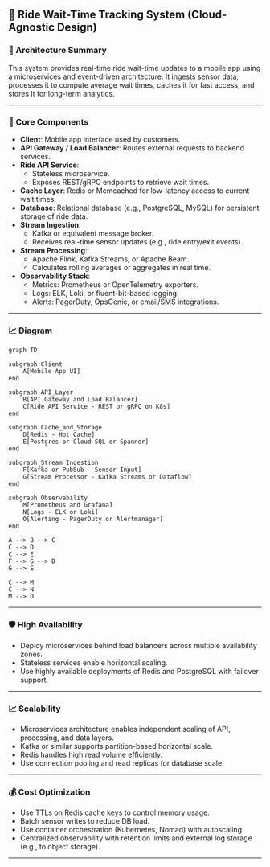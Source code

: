 ## 🎢 Ride Wait-Time Tracking System (Cloud-Agnostic Design)

### 🧱 Architecture Summary

This system provides real-time ride wait-time updates to a mobile app using a microservices and event-driven architecture. It ingests sensor data, processes it to compute average wait times, caches it for fast access, and stores it for long-term analytics.

---

### 🧩 Core Components

- **Client**: Mobile app interface used by customers.
- **API Gateway / Load Balancer**: Routes external requests to backend services.
- **Ride API Service**:
  - Stateless microservice.
  - Exposes REST/gRPC endpoints to retrieve wait times.
- **Cache Layer**: Redis or Memcached for low-latency access to current wait times.
- **Database**: Relational database (e.g., PostgreSQL, MySQL) for persistent storage of ride data.
- **Stream Ingestion**:
  - Kafka or equivalent message broker.
  - Receives real-time sensor updates (e.g., ride entry/exit events).
- **Stream Processing**:
  - Apache Flink, Kafka Streams, or Apache Beam.
  - Calculates rolling averages or aggregates in real time.
- **Observability Stack**:
  - Metrics: Prometheus or OpenTelemetry exporters.
  - Logs: ELK, Loki, or fluent-bit-based logging.
  - Alerts: PagerDuty, OpsGenie, or email/SMS integrations.

---

### 📈 Diagram

```mermaid
graph TD

subgraph Client
    A[Mobile App UI]
end

subgraph API_Layer
    B[API Gateway and Load Balancer]
    C[Ride API Service - REST or gRPC on K8s]
end

subgraph Cache_and_Storage
    D[Redis - Hot Cache]
    E[Postgres or Cloud SQL or Spanner]
end

subgraph Stream_Ingestion
    F[Kafka or PubSub - Sensor Input]
    G[Stream Processor - Kafka Streams or Dataflow]
end

subgraph Observability
    M[Prometheus and Grafana]
    N[Logs - ELK or Loki]
    O[Alerting - PagerDuty or Alertmanager]
end

A --> B --> C
C --> D
C --> E
F --> G --> D
G --> E

C --> M
C --> N
M --> O
```
---

### 🛡️ High Availability

- Deploy microservices behind load balancers across multiple availability zones.
- Stateless services enable horizontal scaling.
- Use highly available deployments of Redis and PostgreSQL with failover support.

---

### 📈 Scalability

- Microservices architecture enables independent scaling of API, processing, and data layers.
- Kafka or similar supports partition-based horizontal scale.
- Redis handles high read volume efficiently.
- Use connection pooling and read replicas for database scale.

---

### 💰 Cost Optimization

- Use TTLs on Redis cache keys to control memory usage.
- Batch sensor writes to reduce DB load.
- Use container orchestration (Kubernetes, Nomad) with autoscaling.
- Centralized observability with retention limits and external log storage (e.g., to object storage).

---